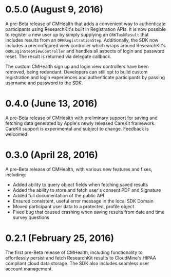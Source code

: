 0.5.0 (August 9, 2016)
====================
A pre-Beta release of CMHealth that adds a convenient way to authenticate participants
using ResearchKit's built in Registration APIs. It is now possible to register a new
user up by simply supplying an `ORKTaskResult` that includes results from an `ORKRegistrationStep`.
Additionally, the SDK now includes a preconfigured view controller which wraps around
ResearchKit's `ORKLoginStepViewController` and handles all aspects of login and password
reset. The result is returned via delegate callback.

The custom CMHealth sign up and login view controllers have been removed, being redundant.
Developers can still opt to build custom registration and login experiences and authenticate
participants by passing username and password to the SDK.

0.4.0 (June 13, 2016)
=====================
A pre-Beta release of CMHealth with preliminary support for saving and fetching
data generated by Apple's newly released CareKit framework. CareKit support is
experimental and subject to change. Feedback is welcomed!

0.3.0 (April 28, 2016)
=====================
A pre-Beta release of CMHealth, with various new features and fixes, including:

* Added ability to query object fields when fetching saved results
* Added the ability to store and fetch user's consent PDF and Signature
* Added full documentation of the public API
* Ensured consistent, useful error message in the local SDK Domain
* Moved participant user data to a protected, profile object
* Fixed bug that caused crashing when saving results from date and time survey questions

0.2.1 (February 25, 2016)
======================
The first pre-Beta release of CMHealth, including functionality to effortlessly persist and fetch ResearchKit results to CloudMine's HIPAA compliant cloud data storage. The SDK also includes seamless user account management.
